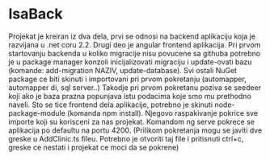 # IsaBack
Projekat je kreiran iz dva dela, prvi se odnosi na backend aplikaciju koja je razvijana u .net coru 2.2. Drugi deo je angular frontend aplikacija. 
Pri prvom startovanju backenda
u koliko migracije nisu povucene sa githuba potrebno je u package manager konzoli inicijalizovati migraciju i update-ovati bazu (komande: add-migration NAZIV, update-database).
Svi ostali NuGet package ce biti skinuti i importovani pri prvom pokretanju (automapper, automapper di, sql server..)
Takodje pri prvom pokretanu poziva se seedeer koji ako je baza prazna popunjava istu podacima koje smo mu prethodno naveli.
Sto se tice frontend dela aplikacije, potrebno je skinuti node-package-module (komanda npm install). Njegovo raspakivanje pokrice sve importe koji su korisceni za nas projekat. 
Komandom ng serve pokrece se aplikacija po defaultu na portu 4200. (Prilikom pokretanja mogu se javiti dve greske u AddClinic.ts fileu. Potrebno je otvoriti taj file i pritisnuti ctrl+c, greske ce nestati i projekat ce moci da se pokrene)
